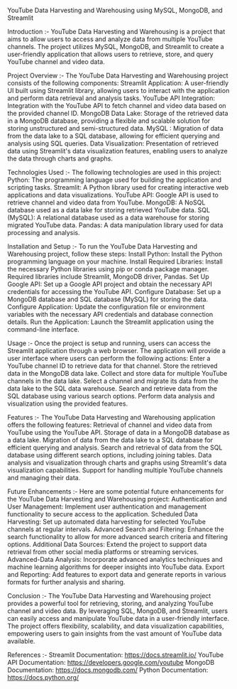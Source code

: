 YouTube Data Harvesting and Warehousing using MySQL, MongoDB, and Streamlit

Introduction :-
YouTube Data Harvesting and Warehousing is a project that aims to allow users to access and analyze data from multiple YouTube channels. The project utilizes MySQL, MongoDB, and Streamlit to create a user-friendly application that allows users to retrieve, store, and query YouTube channel and video data.

Project Overview :-
The YouTube Data Harvesting and Warehousing project consists of the following components:
Streamlit Application: A user-friendly UI built using Streamlit library, allowing users to interact with the application and perform data retrieval and analysis tasks.
YouTube API Integration: Integration with the YouTube API to fetch channel and video data based on the provided channel ID.
MongoDB Data Lake: Storage of the retrieved data in a MongoDB database, providing a flexible and scalable solution for storing unstructured and semi-structured data.
MySQL : Migration of data from the data lake to a SQL database, allowing for efficient querying and analysis using SQL queries.
Data Visualization: Presentation of retrieved data using Streamlit's data visualization features, enabling users to analyze the data through charts and graphs.

Technologies Used :-
The following technologies are used in this project:
Python: The programming language used for building the application and scripting tasks.
Streamlit: A Python library used for creating interactive web applications and data visualizations.
YouTube API: Google API is used to retrieve channel and video data from YouTube.
MongoDB: A NoSQL database used as a data lake for storing retrieved YouTube data.
SQL (MySQL): A relational database used as a data warehouse for storing migrated YouTube data.
Pandas: A data manipulation library used for data processing and analysis.

Installation and Setup :-
To run the YouTube Data Harvesting and Warehousing project, follow these steps:
Install Python: Install the Python programming language on your machine.
Install Required Libraries: Install the necessary Python libraries using pip or conda package manager. Required libraries include Streamlit, MongoDB driver, Pandas.
Set Up Google API: Set up a Google API project and obtain the necessary API credentials for accessing the YouTube API.
Configure Database: Set up a MongoDB database and SQL database (MySQL) for storing the data.
Configure Application: Update the configuration file or environment variables with the necessary API credentials and database connection details.
Run the Application: Launch the Streamlit application using the command-line interface.

Usage :-
Once the project is setup and running, users can access the Streamlit application through a web browser. The application will provide a user interface where users can perform the following actions:
Enter a YouTube channel ID to retrieve data for that channel.
Store the retrieved data in the MongoDB data lake.
Collect and store data for multiple YouTube channels in the data lake.
Select a channel and migrate its data from the data lake to the SQL data warehouse.
Search and retrieve data from the SQL database using various search options.
Perform data analysis and visualization using the provided features.

Features :-
The YouTube Data Harvesting and Warehousing application offers the following features:
Retrieval of channel and video data from YouTube using the YouTube API.
Storage of data in a MongoDB database as a data lake.
Migration of data from the data lake to a SQL database for efficient querying and analysis.
Search and retrieval of data from the SQL database using different search options, including joining tables.
Data analysis and visualization through charts and graphs using Streamlit's data visualization capabilities.
Support for handling multiple YouTube channels and managing their data.

Future Enhancements :-
Here are some potential future enhancements for the YouTube Data Harvesting and Warehousing project:
Authentication and User Management: Implement user authentication and management functionality to secure access to the application.
Scheduled Data Harvesting: Set up automated data harvesting for selected YouTube channels at regular intervals.
Advanced Search and Filtering: Enhance the search functionality to allow for more advanced search criteria and filtering options.
Additional Data Sources: Extend the project to support data retrieval from other social media platforms or streaming services.
Advanced-Data Analysis: Incorporate advanced analytics techniques and machine learning algorithms for deeper insights into YouTube data.
Export and Reporting: Add features to export data and generate reports in various formats for further analysis and sharing.

Conclusion :-
The YouTube Data Harvesting and Warehousing project provides a powerful tool for retrieving, storing, and analyzing YouTube channel and video data. By leveraging SQL, MongoDB, and Streamlit, users can easily access and manipulate YouTube data in a user-friendly interface. The project offers flexibility, scalability, and data visualization capabilities, empowering users to gain insights from the vast amount of YouTube data available.

References :-
Streamlit Documentation: https://docs.streamlit.io/
YouTube API Documentation: https://developers.google.com/youtube
MongoDB Documentation: https://docs.mongodb.com/
Python Documentation: https://docs.python.org/
